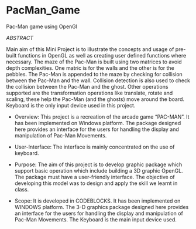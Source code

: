 # PacMan_Game

Pac-Man game using OpenGl

*ABSTRACT*

Main aim of this Mini Project is to illustrate the concepts and usage of pre-built functions in OpenGL as well as creating user defined functions where necessary.  The maze of the Pac-Man is built using two matrices to avoid depth complexities. One matric is for the walls and the other is for the pebbles. The Pac-Man is appended to the maze by checking for collision between the Pac-Man and the wall. Collision detection is also used to check the collision between the Pac-Man and the ghost. Other operations supported are the transformation operations like translate, rotate and scaling, these help the Pac-Man (and the ghosts) move around the board. Keyboard is the only input device used in this project.

 - Overview:
 This project is a recreation of the arcade game “PAC-MAN”. It has been implemented on Windows platform. The  package designed here provides an interface for the users for handling the display and manipulation of Pac-Man Movements.

 - User-Interface:
 The interface is mainly concentrated on the use of keyboard. 
 
 - Purpose:
 The aim of this project is to develop graphic package which support basic operation which include building a 3D graphic OpenGL. The package must have a user-friendly interface. The objective of developing this model was to design and apply the skill we learnt in class. 

 - Scope:
 It is developed in CODEBLOCKS. It has been implemented on WINDOWS platform. The  3-D graphics package designed here provides an interface for the users for handling the display and manipulation of  Pac-Man  Movements. The Keyboard is the main input device used. 
